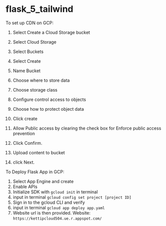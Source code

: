 # flask_5_tailwind

To set up CDN on GCP:

1. Select Create a Cloud Storage bucket

2. Select Cloud Storage 

3. Select Buckets

4. Select Create

5. Name Bucket

6. Choose where to store data

7. Choose storage class

8. Configure control access to objects

9. Choose how to protect object data 

10. Click create

11. Allow Public access by clearing the check box for Enforce public access prevention 

12. Click Confirm.

13. Upload content to bucket
    
15. click Next.

To Deploy Flask App in GCP:

1. Select App Engine and create
2. Enable APIs
3. Initialize SDK with `gcloud init` in terminal
4. input in terminal `gcloud config set project [project ID]`
5. Sign in to the gcloud CLI and verify
6. input in terminal `gcloud app deploy app.yaml`
7. Website url is then provided.
   Website: `https://kettipcloud504.ue.r.appspot.com/`
